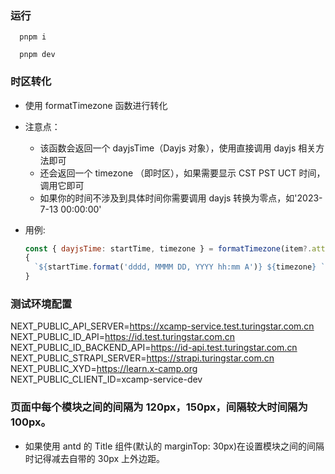 ### 运行

```
  pnpm i

  pnpm dev
```

### 时区转化

- 使用 formatTimezone 函数进行转化
- 注意点：
  - 该函数会返回一个 dayjsTime（Dayjs 对象），使用直接调用 dayjs 相关方法即可
  - 还会返回一个 timezone （即时区），如果需要显示 CST PST UCT 时间，调用它即可
  - 如果你的时间不涉及到具体时间你需要调用 dayjs 转换为零点，如'2023-7-13 00:00:00'
- 用例:

  ```js
  const { dayjsTime: startTime, timezone } = formatTimezone(item?.attributes?.startDateTime);
  {
    `${startTime.format('dddd, MMMM DD, YYYY hh:mm A')} ${timezone} `;
  }
  ```

### 测试环境配置

NEXT_PUBLIC_API_SERVER=https://xcamp-service.test.turingstar.com.cn
NEXT_PUBLIC_ID_API=https://id.test.turingstar.com.cn
NEXT_PUBLIC_ID_BACKEND_API=https://id-api.test.turingstar.com.cn
NEXT_PUBLIC_STRAPI_SERVER=https://strapi.turingstar.com.cn
NEXT_PUBLIC_XYD=https://learn.x-camp.org
NEXT_PUBLIC_CLIENT_ID=xcamp-service-dev

### 页面中每个模块之间的间隔为 120px，150px，间隔较大时间隔为 100px。

- 如果使用 antd 的 Title 组件(默认的 marginTop: 30px)在设置模块之间的间隔时记得减去自带的 30px 上外边距。
